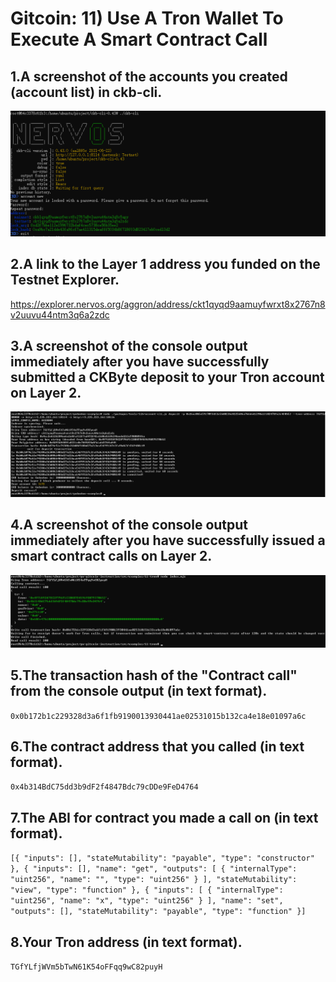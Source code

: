 
# Gitcoin: 11) Use A Tron Wallet To Execute A Smart Contract Call
## 1.A screenshot of the accounts you created (account list) in ckb-cli.
![](accounts.png)
## 2.A link to the Layer 1 address you funded on the Testnet Explorer.
https://explorer.nervos.org/aggron/address/ckt1qyqd9aamuyfwrxt8x2767n8v2uuvu44ntm3q6a2zdc
## 3.A screenshot of the console output immediately after you have successfully submitted a CKByte deposit to your Tron account on Layer 2.
![](deposit.png)
## 4.A screenshot of the console output immediately after you have successfully issued a smart contract calls on Layer 2.
![](call_contract.png)
## 5.The transaction hash of the "Contract call" from the console output (in text format).
`0x0b172b1c229328d3a6f1fb9190013930441ae02531015b132ca4e18e01097a6c`
## 6.The contract address that you called (in text format).
`0x4b314BdC75dd3b9dF2f4847Bdc79cDDe9FeD4764`
## 7.The ABI for contract you made a call on (in text format).
 `[{
    "inputs": [],
    "stateMutability": "payable",
    "type": "constructor"
  },
  {
    "inputs": [],
    "name": "get",
    "outputs": [
      {
        "internalType": "uint256",
        "name": "",
        "type": "uint256"
      }
    ],
    "stateMutability": "view",
    "type": "function"
  },
  {
    "inputs": [
      {
        "internalType": "uint256",
        "name": "x",
        "type": "uint256"
      }
    ],
    "name": "set",
    "outputs": [],
    "stateMutability": "payable",
    "type": "function"
  }]`
## 8.Your Tron address (in text format).
`TGfYLfjWVm5bTwN61K54oFFqq9wC82puyH`

